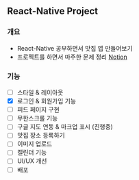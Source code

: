 ## React-Native Project
### 개요
- React-Native 공부하면서 맛집 앱 만들어보기
- 프로젝트를 하면서 마주한 문제 정리 [Notion](https://sohyun116.notion.site/React-Native-107557980bcd801c9929e46a9c43c1e7?pvs=4)

### 기능
- [ ] 스타일 & 레이아웃
- [x] 로그인 & 회원가입 기능
- [ ] 피드 페이지 구현
- [ ] 무한스크롤 기능
- [ ] 구글 지도 연동 & 마크업 표시 (진행중)
- [ ] 맛집 장소 등록하기
- [ ] 이미지 업로드
- [ ] 캘린더 기능
- [ ] UI/UX 개선
- [ ] 배포
